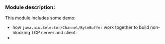 ### Module description:
This module includes some demo: 
- how `java.nio.Selector/Channel/ByteBuffer` work together to build non-blocking TCP server and client.
- 